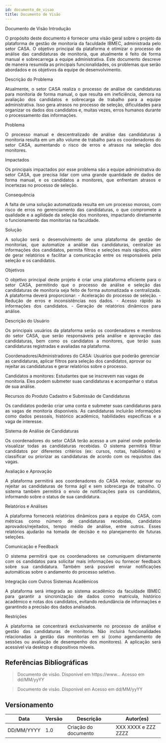 ```yaml
---
id: documento_de_visao
title: Documento de Visão
---
```

Documento de Visão
Introdução
<p align="justify"> O propósito deste documento é fornecer uma visão geral sobre o projeto da plataforma de gestão de monitoria da faculdade IBMEC, administrada pelo setor CASA. O objetivo principal da plataforma é otimizar o processo de análise das candidaturas de monitoria, que atualmente é feito de forma manual e sobrecarrega a equipe administrativa. Este documento descreve de maneira resumida as principais funcionalidades, os problemas que serão abordados e os objetivos da equipe de desenvolvimento. </p>
Descrição do Problema
<p align="justify"> Atualmente, o setor CASA realiza o processo de análise de candidaturas para monitoria de forma manual, o que resulta em ineficiência, demora na avaliação dos candidatos e sobrecarga de trabalho para a equipe administrativa. Isso gera atrasos no processo de seleção, dificuldades para organizar os dados dos candidatos e, muitas vezes, erros humanos durante o processamento das informações. </p>
Problema
<p align="justify"> O processo manual e descentralizado de análise das candidaturas à monitoria resulta em um alto volume de trabalho para os coordenadores do setor CASA, aumentando o risco de erros e atrasos na seleção dos monitores. </p>
Impactados
<p align="justify"> Os principais impactados por esse problema são a equipe administrativa do setor CASA, que precisa lidar com uma grande quantidade de dados de forma manual, e os candidatos a monitores, que enfrentam atrasos e incertezas no processo de seleção. </p>
Consequência
<p align="justify"> A falta de uma solução automatizada resulta em um processo moroso, com risco de erros no gerenciamento das candidaturas, o que compromete a qualidade e a agilidade da seleção dos monitores, impactando diretamente o funcionamento das monitorias na faculdade. </p>
Solução
<p align="justify"> A solução será o desenvolvimento de uma plataforma de gestão de monitorias, que automatize a análise das candidaturas, centralize as informações dos candidatos, permita filtros e seleções mais rápidos, além de gerar relatórios e facilitar a comunicação entre os responsáveis pela seleção e os candidatos. </p>
Objetivos
<p align="justify"> O objetivo principal deste projeto é criar uma plataforma eficiente para o setor CASA, permitindo que o processo de análise e seleção das candidaturas de monitoria seja feito de forma automatizada e centralizada. A plataforma deverá proporcionar: - Aceleração do processo de seleção. - Redução de erros e inconsistências nos dados. - Acesso rápido às informações dos candidatos. - Geração de relatórios dinâmicos para análise. </p>
Descrição do Usuário
<p align="justify"> Os principais usuários da plataforma serão os coordenadores e membros do setor CASA, que serão responsáveis pela análise e aprovação das candidaturas, bem como os candidatos a monitores, que terão suas candidaturas registradas e avaliadas na plataforma. </p>

Coordenadores/Administradores do CASA: Usuários que poderão gerenciar as candidaturas, aplicar filtros para seleção dos candidatos, aprovar ou rejeitar as candidaturas e gerar relatórios sobre o processo.

Candidatos a monitores: Estudantes que se inscrevem nas vagas de monitoria. Eles podem submeter suas candidaturas e acompanhar o status de sua análise.

Recursos do Produto
Cadastro e Submissão de Candidaturas
<p align="justify"> Os candidatos poderão criar uma conta e submeter suas candidaturas para as vagas de monitoria disponíveis. As candidaturas incluirão informações como dados pessoais, histórico acadêmico, habilidades específicas e a vaga de interesse. </p>
Sistema de Análise de Candidaturas
<p align="justify"> Os coordenadores do setor CASA terão acesso a um painel onde poderão visualizar todas as candidaturas recebidas. O sistema permitirá filtrar candidatos por diferentes critérios (ex: cursos, notas, habilidades) e classificar ou priorizar as candidaturas de acordo com os requisitos das vagas. </p>
Avaliação e Aprovação
<p align="justify"> A plataforma permitirá aos coordenadores do CASA revisar, aprovar ou rejeitar as candidaturas de forma ágil e sem sobrecarga de trabalho. O sistema também permitirá o envio de notificações para os candidatos, informando sobre o status de sua candidatura. </p>
Relatórios e Análises
<p align="justify"> A plataforma fornecerá relatórios dinâmicos para a equipe do CASA, com métricas como número de candidaturas recebidas, candidatos aprovados/rejeitados, tempo médio de análise, entre outros. Esses relatórios ajudarão na tomada de decisão e no planejamento de futuras seleções. </p>
Comunicação e Feedback
<p align="justify"> O sistema permitirá que os coordenadores se comuniquem diretamente com os candidatos para solicitar mais informações ou fornecer feedback sobre sua candidatura. Também será possível enviar notificações automáticas sobre o andamento do processo seletivo. </p>
Integração com Outros Sistemas Acadêmicos
<p align="justify"> A plataforma será integrada ao sistema acadêmico da faculdade IBMEC para garantir a sincronização de dados como matrícula, histórico acadêmico e notas dos candidatos, evitando redundância de informações e garantindo a precisão dos dados analisados. </p>
Restrições
<p align="justify"> A plataforma se concentrará exclusivamente no processo de análise e gestão das candidaturas de monitoria. Não incluirá funcionalidades relacionadas à gestão das monitorias em si (como agendamento de sessões ou avaliação de desempenho dos monitores). A aplicação será acessível via desktop e dispositivos móveis. </p>


## Referências Bibliográficas

> Documento de visão. Disponível em https://www... Acesso em dd/MM/yyYY

> Documento de visão. Disponível em  Acesso em dd/MM/yyYY

## Versionamento
| Data | Versão | Descrição | Autor(es) |
| -- | -- | -- | -- |
| DD/MM/YYYY | 1.0 | Criação do documento | XXX XXXX e ZZZ ZZZZ | 

